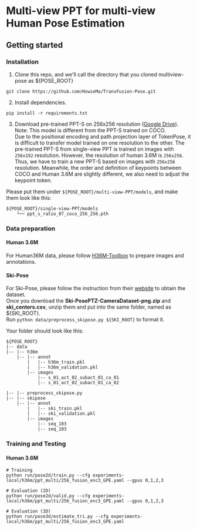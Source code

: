 # Multi-view PPT for multi-view Human Pose Estimation

## Getting started

### Installation

1. Clone this repo, and we'll call the directory that you cloned multiview-pose as ${POSE_ROOT}   
~~~
git clone https://github.com/HowieMa/TransFusion-Pose.git
~~~

2. Install dependencies. 
~~~
pip install -r requirements.txt
~~~

3. Download pre-trained PPT-S on 256x256 resolution ([Google Drive](https://drive.google.com/file/d/17Lpo8F3wiTTvxhXRIlzVx1_3_GSBKsRa/view?usp=sharing)). 
Note: 
This model is different from the PPT-S trained on COCO.   
Due to the positional encoding and path projection layer of TokenPose, it is difficult to transfer model trained on one resolution to the other. 
The pre-trained PPT-S from single-view PPT is trained on images with `256x192` resolution. However, the resolution of human 3.6M is `256x256`. Thus, we have to train a new PPT-S based on images with  `256x256` resolution. 
Meanwhile, the order and definition of keypoints between COCO and Human 3.6M are slightly different, we also need to adjust the keypoint token. 

Please put them under `${POSE_ROOT}/multi-view-PPT/models`, and make them look like this:
~~~
${POSE_ROOT}/single-view-PPT/models
    └── ppt_s_ratio_07_coco_256_256.pth
~~~


### Data preparation
#### Human 3.6M
For Human36M data, please follow [H36M-Toolbox](https://github.com/CHUNYUWANG/H36M-Toolbox) to prepare images and annotations.


#### Ski-Pose
For Ski-Pose, please follow the instruction from their [website](https://www.epfl.ch/labs/cvlab/data/ski-poseptz-dataset/) to obtain the dataset.    
Once you download the **Ski-PosePTZ-CameraDataset-png.zip** and **ski_centers.csv**, unzip them and put into the same folder, named as ${SKI_ROOT}.    
Run `python data/preprocess_skipose.py ${SKI_ROOT}` to format it.   


Your folder should look like this:
~~~
${POSE_ROOT}
|-- data
|-- |-- h36m
    |-- |-- annot
        |   |-- h36m_train.pkl
        |   |-- h36m_validation.pkl
        |-- images
            |-- s_01_act_02_subact_01_ca_01 
            |-- s_01_act_02_subact_01_ca_02

|-- |-- preprocess_skipose.py
|-- |-- skipose  
    |-- |-- annot
        |   |-- ski_train.pkl
        |   |-- ski_validation.pkl
        |-- images
            |-- seq_103 
            |-- seq_103
~~~


### Training and Testing
#### Human 3.6M
~~~
# Training
python run/pose2d/train.py --cfg experiments-local/h36m/ppt_multi/256_fusion_enc3_GPE.yaml --gpus 0,1,2,3

# Evaluation (2D)
python run/pose2d/valid.py --cfg experiments-local/h36m/ppt_multi/256_fusion_enc3_GPE.yaml --gpus 0,1,2,3  

# Evaluation (3D)
python run/pose3d/estimate_tri.py --cfg experiments-local/h36m/ppt_multi/256_fusion_enc3_GPE.yaml
~~~
